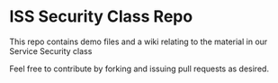 # ISS Security Class Repo

This repo contains demo files and a wiki relating to the material in our Service Security class

Feel free to contribute by forking and issuing pull requests as desired.

